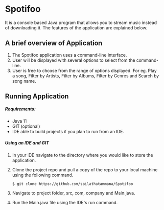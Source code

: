 # Spotifoo #
It is a console based Java program that allows you to stream music instead of downloading it. The features of the application are explained below.

## A brief overview of Application ##
1. The Spotifoo application uses a command-line interface.
2. User will be displayed with several options to select from the command-line. 
3. User is free to choose from the range of options displayed. For eg. Play a song, Filter by Artists, Filter by Albums, Filter by Genres and Search by song name.

## Running Application

##### Requirements:

- Java 11
- GIT (optional)
- IDE able to build projects if you plan to run from an IDE.

##### Using an IDE and GIT

1. In your IDE navigate to the directory where you would like to store the application.

2. Clone the project repo and pull a copy of the repo to your local machine using the following command.

   `$ git clone https://github.com/sailathatammana/Spotifoo`

3. Navigate to project folder, src, com, company and Main.java.

4. Run the Main.java file using the IDE's run command.
